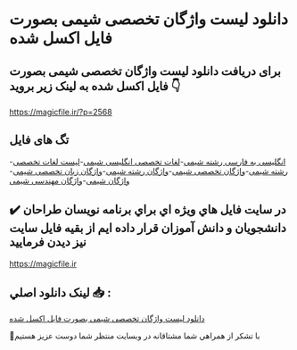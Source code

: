 # دانلود لیست واژگان تخصصی شیمی بصورت فایل اکسل شده

## برای دریافت دانلود لیست واژگان تخصصی شیمی بصورت فایل اکسل شده به لینک زیر بروید 👇

https://magicfile.ir/?p=2568

## تگ های فایل

-[انگلیسی به فارسی رشته شیمی](https://magicfile.ir/product/%d9%84%d9%8a%d8%b3%d8%aa-%d9%88%d8%a7%da%98%da%af%d8%a7%d9%86-%d8%aa%d8%ae%d8%b5%d8%b5%db%8c-%d8%b4%d9%8a%d9%85%db%8c-%d8%a7%da%a9%d8%b3%d9%84/)-[لغات تخصصی انگلیسی شیمی](https://magicfile.ir/product/%d9%84%d9%8a%d8%b3%d8%aa-%d9%88%d8%a7%da%98%da%af%d8%a7%d9%86-%d8%aa%d8%ae%d8%b5%d8%b5%db%8c-%d8%b4%d9%8a%d9%85%db%8c-%d8%a7%da%a9%d8%b3%d9%84/)-[لیست لغات تخصصی رشته شیمی](https://magicfile.ir/product/%d9%84%d9%8a%d8%b3%d8%aa-%d9%88%d8%a7%da%98%da%af%d8%a7%d9%86-%d8%aa%d8%ae%d8%b5%d8%b5%db%8c-%d8%b4%d9%8a%d9%85%db%8c-%d8%a7%da%a9%d8%b3%d9%84/)-[واژگان تخصصی شیمی](https://magicfile.ir/product/%d9%84%d9%8a%d8%b3%d8%aa-%d9%88%d8%a7%da%98%da%af%d8%a7%d9%86-%d8%aa%d8%ae%d8%b5%d8%b5%db%8c-%d8%b4%d9%8a%d9%85%db%8c-%d8%a7%da%a9%d8%b3%d9%84/)-[واژگان رشته شیمی](https://magicfile.ir/product/%d9%84%d9%8a%d8%b3%d8%aa-%d9%88%d8%a7%da%98%da%af%d8%a7%d9%86-%d8%aa%d8%ae%d8%b5%d8%b5%db%8c-%d8%b4%d9%8a%d9%85%db%8c-%d8%a7%da%a9%d8%b3%d9%84/)-[واژگان زبان تخصصی شیمی](https://magicfile.ir/product/%d9%84%d9%8a%d8%b3%d8%aa-%d9%88%d8%a7%da%98%da%af%d8%a7%d9%86-%d8%aa%d8%ae%d8%b5%d8%b5%db%8c-%d8%b4%d9%8a%d9%85%db%8c-%d8%a7%da%a9%d8%b3%d9%84/)-[واژگان شیمی](https://magicfile.ir/product/%d9%84%d9%8a%d8%b3%d8%aa-%d9%88%d8%a7%da%98%da%af%d8%a7%d9%86-%d8%aa%d8%ae%d8%b5%d8%b5%db%8c-%d8%b4%d9%8a%d9%85%db%8c-%d8%a7%da%a9%d8%b3%d9%84/)-[واژگان مهندسی شیمی](https://magicfile.ir/product/%d9%84%d9%8a%d8%b3%d8%aa-%d9%88%d8%a7%da%98%da%af%d8%a7%d9%86-%d8%aa%d8%ae%d8%b5%d8%b5%db%8c-%d8%b4%d9%8a%d9%85%db%8c-%d8%a7%da%a9%d8%b3%d9%84/)

## ✔️ در سايت فايل هاي ويژه اي براي برنامه نويسان طراحان دانشجويان و دانش آموزان قرار داده ايم از بقيه فايل سايت نيز ديدن فرماييد

https://magicfile.ir


## لينک دانلود اصلي 📥 :

[دانلود لیست واژگان تخصصی شیمی بصورت فایل اکسل شده](https://magicfile.ir/product/%d9%84%d9%8a%d8%b3%d8%aa-%d9%88%d8%a7%da%98%da%af%d8%a7%d9%86-%d8%aa%d8%ae%d8%b5%d8%b5%db%8c-%d8%b4%d9%8a%d9%85%db%8c-%d8%a7%da%a9%d8%b3%d9%84/) 


🙏با تشکر از همراهي شما مشتاقانه در وبسایت منتظر شما دوست عزیز هستیم

